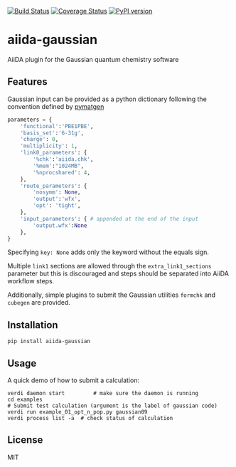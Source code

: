 [![Build Status](https://travis-ci.org/nanotech-empa/aiida-gaussian.svg?branch=master)](https://travis-ci.org/nanotech-empa/aiida-gaussian)
[![Coverage Status](https://coveralls.io/repos/github/nanotech-empa/aiida-gaussian/badge.svg?branch=master)](https://coveralls.io/github/nanotech-empa/aiida-gaussian?branch=master)
[![PyPI version](https://badge.fury.io/py/aiida-gaussian.svg)](https://badge.fury.io/py/aiida-gaussian)

# aiida-gaussian

AiiDA plugin for the Gaussian quantum chemistry software

## Features

Gaussian input can be provided as a python dictionary following the convention defined by [pymatgen](https://pymatgen.org/)
```python
parameters = {
    'functional':'PBE1PBE',
    'basis_set':'6-31g',
    'charge': 0,
    'multiplicity': 1,
    'link0_parameters': {
        '%chk':'aiida.chk',
        '%mem':"1024MB",
        '%nprocshared': 4,
    },
    'route_parameters': {
        'nosymm': None,
        'output':'wfx',
        'opt': 'tight',
    },
    'input_parameters': { # appended at the end of the input
        'output.wfx':None
    }, 
}
```
Specifying `key: None` adds only the keyword without the equals sign.

Multiple `link1` sections are allowed through the `extra_link1_sections` parameter but this is discouraged and steps should be separated into AiiDA workflow steps.

Additionally, simple plugins to submit the Gaussian utilities `formchk` and `cubegen` are provided.

## Installation

```shell
pip install aiida-gaussian
```

## Usage

A quick demo of how to submit a calculation:
```shell
verdi daemon start         # make sure the daemon is running
cd examples
# Submit test calculation (argument is the label of gaussian code)
verdi run example_01_opt_n_pop.py gaussian09 
verdi process list -a  # check status of calculation
```

## License

MIT

